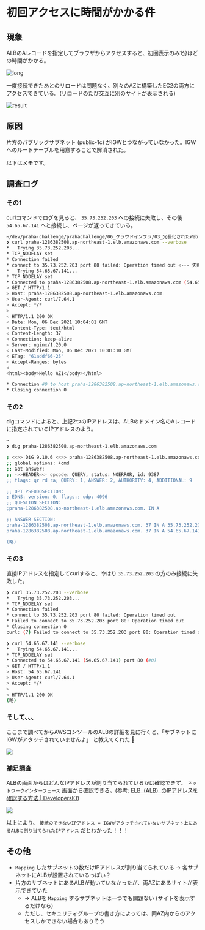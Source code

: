 # 初回アクセスに時間がかかる件

## 現象

ALBのAレコードを指定してブラウザからアクセスすると、初回表示のみ1分ほどの時間がかかる。

![long](./images/very-long-time-03.png)

一度接続できたあとのリロードは問題なく、別々のAZに構築したEC2の両方にアクセスできている。(リロードのたび交互に別のサイトが表示される)

![result](./images/multi-az.gif)

## 原因

片方のパブリックサブネット (public-1c) がIGWとつながっていなかった。IGWへのルートテーブルを用意することで解消された。

以下はメモです。

## 調査ログ

### その1

curlコマンドでログを見ると、 `35.73.252.203` への接続に失敗し、その後 `54.65.67.141` へと接続し、ページが返ってきている。

```sh
~/dev/praha-challenge/prahachallenge/06_クラウドインフラ/03_冗長化されたWebアプリケーションを作ってみよう task/cloud_redundant_web_apps
❯ curl praha-1286382508.ap-northeast-1.elb.amazonaws.com --verbose
*   Trying 35.73.252.203...
* TCP_NODELAY set
* Connection failed
* connect to 35.73.252.203 port 80 failed: Operation timed out <--- 失敗している
*   Trying 54.65.67.141...
* TCP_NODELAY set
* Connected to praha-1286382508.ap-northeast-1.elb.amazonaws.com (54.65.67.141) port 80 (#0)
> GET / HTTP/1.1
> Host: praha-1286382508.ap-northeast-1.elb.amazonaws.com
> User-Agent: curl/7.64.1
> Accept: */*
> 
< HTTP/1.1 200 OK
< Date: Mon, 06 Dec 2021 10:04:01 GMT
< Content-Type: text/html
< Content-Length: 37
< Connection: keep-alive
< Server: nginx/1.20.0
< Last-Modified: Mon, 06 Dec 2021 10:01:10 GMT
< ETag: "61addf66-25"
< Accept-Ranges: bytes
< 
<html><body>Hello AZ1</body></html>

* Connection #0 to host praha-1286382508.ap-northeast-1.elb.amazonaws.com left intact
* Closing connection 0

```

### その2

digコマンドによると、上記2つのIPアドレスは、ALBのドメイン名のAレコードに指定されているIPアドレスのよう。

```sh
~
❯ dig praha-1286382508.ap-northeast-1.elb.amazonaws.com

; <<>> DiG 9.10.6 <<>> praha-1286382508.ap-northeast-1.elb.amazonaws.com
;; global options: +cmd
;; Got answer:
;; ->>HEADER<<- opcode: QUERY, status: NOERROR, id: 9387
;; flags: qr rd ra; QUERY: 1, ANSWER: 2, AUTHORITY: 4, ADDITIONAL: 9

;; OPT PSEUDOSECTION:
; EDNS: version: 0, flags:; udp: 4096
;; QUESTION SECTION:
;praha-1286382508.ap-northeast-1.elb.amazonaws.com. IN A

;; ANSWER SECTION:
praha-1286382508.ap-northeast-1.elb.amazonaws.com. 37 IN A 35.73.252.203 <- これ
praha-1286382508.ap-northeast-1.elb.amazonaws.com. 37 IN A 54.65.67.141  <- これ

(略)
```

### その3

直接IPアドレスを指定してcurlすると、やはり `35.73.252.203` の方のみ接続に失敗した。

```sh
❯ curl 35.73.252.203 --verbose
*   Trying 35.73.252.203...
* TCP_NODELAY set
* Connection failed
* connect to 35.73.252.203 port 80 failed: Operation timed out
* Failed to connect to 35.73.252.203 port 80: Operation timed out
* Closing connection 0
curl: (7) Failed to connect to 35.73.252.203 port 80: Operation timed out

❯ curl 54.65.67.141 --verbose
*   Trying 54.65.67.141...
* TCP_NODELAY set
* Connected to 54.65.67.141 (54.65.67.141) port 80 (#0)
> GET / HTTP/1.1
> Host: 54.65.67.141
> User-Agent: curl/7.64.1
> Accept: */*
> 
< HTTP/1.1 200 OK
(略)
```

### そして、、、

ここまで調べてからAWSコンソールのALBの詳細を見に行くと、「サブネットにIGWがアタッチされていませんよ」 と教えてくれた :rofl:

![](./images/no-igw-subnet.png)

### 補足調査

ALBの画面からはどんなIPアドレスが割り当てられているかは確認できず、 `ネットワークインターフェース` 画面から確認できる。(参考: [ELB（ALB）のIPアドレスを確認する方法 | DevelopersIO](https://dev.classmethod.jp/articles/tsnote-alb-ip-001/))

![](./images/network-interface.png)

以上により、 `接続のできないIPアドレス = IGWがアタッチされていないサブネット上にあるALBに割り当てられたIPアドレス` だとわかった！！！

## その他

- `Mapping` したサブネットの数だけIPアドレスが割り当てられている → 各サブネットにALBが設置されているっぽい？
- 片方のサブネットにあるALBが動いていなかったが、両AZにあるサイトが表示できていた
  - → ALBを `Mapping` するサブネットは一つでも問題ない (サイトを表示するだけなら)
  - ただし、セキュリティグループの書き方によっては、同AZ内からのアクセスしかできない場合もありそう
